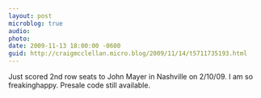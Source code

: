 ```yaml
---
layout: post
microblog: true
audio: 
photo: 
date: 2009-11-13 18:00:00 -0600
guid: http://craigmcclellan.micro.blog/2009/11/14/t5711735193.html
---
```

Just scored 2nd row seats to John Mayer in Nashville on 2/10/09.  I am so freakinghappy.  Presale code still available.
